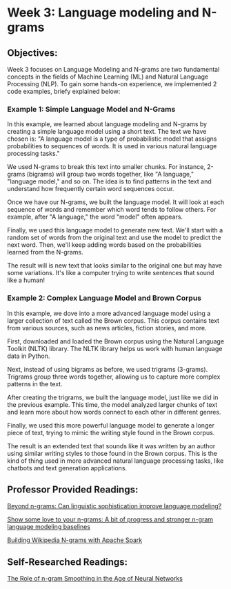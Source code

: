 # **Week 3: Language modeling and N-grams**


## **Objectives:**

Week 3 focuses on Language Modeling and N-grams are two fundamental concepts in the fields of Machine Learning (ML) and Natural Language Processing (NLP).
To gain some hands-on experience, we implemented 2 code examples, briefy explained below:

### Example 1: Simple Language Model and N-Grams

In this example, we learned about language modeling and N-grams by creating a simple language model using a short text. The text we have chosen is: "A language model is a type of probabilistic model that assigns probabilities to sequences of words. It is used in various natural language processing tasks."

We used N-grams to break this text into smaller chunks. For instance, 2-grams (bigrams) will group two words together, like "A language," "language model," and so on. The idea is to find patterns in the text and understand how frequently certain word sequences occur.

Once we have our N-grams, we built the language model. It will look at each sequence of words and remember which word tends to follow others. For example, after "A language," the word "model" often appears.

Finally, we used this language model to generate new text. We'll start with a random set of words from the original text and use the model to predict the next word. Then, we'll keep adding words based on the probabilities learned from the N-grams.

The result will is new text that looks similar to the original one but may have some variations. It's like a computer trying to write sentences that sound like a human!

### Example 2: Complex Language Model and Brown Corpus

In this example, we dove into a more advanced language model using a larger collection of text called the Brown corpus. This corpus contains text from various sources, such as news articles, fiction stories, and more.

First, downloaded and loaded the Brown corpus using the Natural Language Toolkit (NLTK) library. The NLTK library helps us work with human language data in Python.

Next, instead of using bigrams as before, we used trigrams (3-grams). Trigrams group three words together, allowing us to capture more complex patterns in the text.

After creating the trigrams, we built the language model, just like we did in the previous example. This time, the model analyzed larger chunks of text and learn more about how words connect to each other in different genres.

Finally, we used this more powerful language model to generate a longer piece of text, trying to mimic the writing style found in the Brown corpus.

The result is an extended text that sounds like it was written by an author using similar writing styles to those found in the Brown corpus. This is the kind of thing used in more advanced natural language processing tasks, like chatbots and text generation applications.


## **Professor Provided Readings:**

[Beyond n-grams: Can linguistic sophistication improve language modeling?](https://aclanthology.org/P98-1028.pdf)

[Show some love to your n-grams: A bit of progress and stronger n-gram language modeling baselines](https://api.repository.cam.ac.uk/server/api/core/bitstreams/83d21f26-066b-4894-915b-63c7749b8a3f/content)

[Building Wikipedia N-grams with Apache Spark](https://www.researchgate.net/profile/Jorge-Fonseca-10/publication/361805716_Building_Wikipedia_N-grams_with_Apache_Spark/links/63146b815eed5e4bd1468051/Building-Wikipedia-N-grams-with-Apache-Spark.pdf)


## **Self-Researched Readings:**  

[The Role of n-gram Smoothing in the Age of Neural Networks](https://github.com/rycolab/ngram_regularizers)
